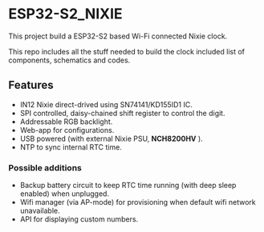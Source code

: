 
# ESP32-S2_NIXIE

This project build a ESP32-S2 based Wi-Fi connected Nixie clock. 

This repo includes all the stuff needed to build the clock included list of components, schematics and codes.

## Features

- IN12 Nixie direct-drived using SN74141/KD155ID1 IC.
- SPI controlled, daisy-chained shift register to control the digit. 
- Addressable RGB backlight.
- Web-app for configurations.
- USB powered (with external Nixie PSU, **NCH8200HV** ).
- NTP to sync internal RTC time.

### Possible additions

- Backup battery circuit to keep RTC time running (with deep sleep enabled) when unplugged.
- Wifi manager (via AP-mode) for provisioning when default wifi network unavailable.
- API for displaying custom numbers.

